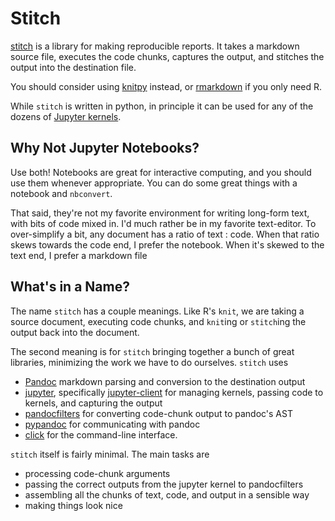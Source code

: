 # Stitch

[stitch](https://github.com/TomAugspurger/stitch) is a library for
making reproducible reports.
It takes a markdown source file, executes the code chunks, captures the output,
and stitches the output into the destination file.

You should consider using [knitpy](https://github.com/janschulz/knitpy/) instead, or [rmarkdown](http://rmarkdown.rstudio.com) if you only need R.

While `stitch` is written in python, in principle it can be used for any
of the dozens of [Jupyter kernels](https://github.com/ipython/ipython/wiki/IPython-kernels-for-other-languages).

## Why Not Jupyter Notebooks?

Use both! Notebooks are great for interactive computing, and you should
use them whenever appropriate.
You can do some great things with a notebook and `nbconvert`.

That said, they're not my favorite environment for writing long-form text,
with bits of code mixed in.
I'd much rather be in my favorite text-editor.
To over-simplify a bit, any document has a ratio of text : code.
When that ratio skews towards the code end, I prefer the notebook.
When it's skewed to the text end, I prefer a markdown file

## What's in a Name?

The name `stitch` has a couple meanings. Like R's `knit`, we are taking a source
document, executing code chunks, and `knit`ing or `stitch`ing the output
back into the document.

The second meaning is for `stitch` bringing together a bunch of great libraries,
minimizing the work we have to do ourselves. `stitch` uses

- [Pandoc](http://pandoc.org/MANUAL.html) markdown parsing and conversion to the destination output
- [jupyter](http://jupyter.org), specifically [jupyter-client](https://jupyter-client.readthedocs.io/en/latest/) for managing kernels, passing code to kernels,
and capturing the output
- [pandocfilters](https://github.com/jgm/pandocfilters/) for converting code-chunk
output to pandoc's AST
- [pypandoc](https://github.com/coldfix/pypandoc) for communicating with pandoc
- [click](http://click.pocoo.org) for the command-line interface.

`stitch` itself is fairly minimal.
The main tasks are

- processing code-chunk arguments
- passing the correct outputs from the jupyter kernel to pandocfilters
- assembling all the chunks of text, code, and output in a sensible way
- making things look nice
